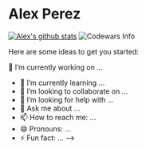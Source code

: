 # Alex Perez

[![Alex's github stats](https://github-readme-stats.vercel.app/api?username=alexperez-cst)](https://github.com/anuraghazra/github-readme-stats)
![Codewars Info](https://www.codewars.com/users/alexperezcst/badges/large)


Here are some ideas to get you started:

 🔭 I’m currently working on ...
- 🌱 I’m currently learning ...
- 👯 I’m looking to collaborate on ...
- 🤔 I’m looking for help with ...
- 💬 Ask me about ...
- 📫 How to reach me: ...
- 😄 Pronouns: ...
- ⚡ Fun fact: ...
-->
